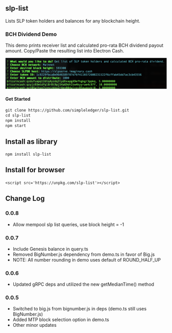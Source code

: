 ## slp-list

Lists SLP token holders and balances for any blockchain height.

### BCH Dividend Demo

This demo prints receiver list and calculated pro-rata BCH dividend payout amount. Copy/Paste the resulting list into Electron Cash.

![demo image](./demo.png)


#### Get Started
```
git clone https://github.com/simpleledger/slp-list.git
cd slp-list
npm install
npm start
```

## Install as library

`npm install slp-list`

## Install for browser

```<script src='https://unpkg.com/slp-list'></script>```

## Change Log

### 0.0.8
- Allow mempool slp list queries, use block height = -1

### 0.0.7
- Include Genesis balance in query.ts
- Removed BigNumber.js dependency from demo.ts in favor of Big.js 
- NOTE: All number rounding in demo uses default of ROUND_HALF_UP

### 0.0.6
- Updated gRPC deps and utilized the new getMedianTime() method

### 0.0.5
- Switched to big.js from bignumber.js in deps (demo.ts still uses BigNumber.js)
- Added MTP block selection option in demo.ts
- Other minor updates

